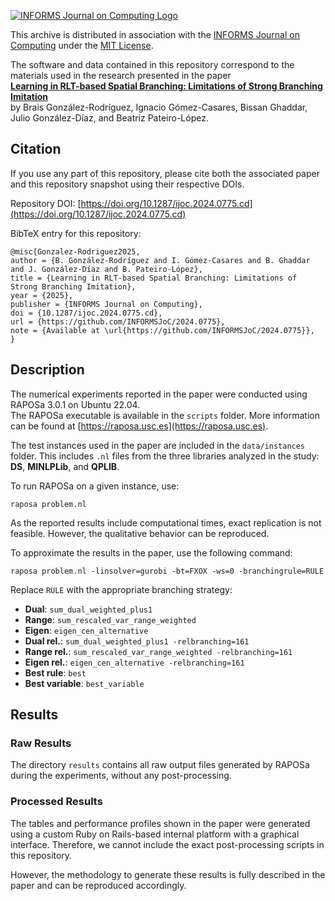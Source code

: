 [![INFORMS Journal on Computing Logo](https://INFORMSJoC.github.io/logos/INFORMS_Journal_on_Computing_Header.jpg)](https://pubsonline.informs.org/journal/ijoc)

This archive is distributed in association with the [INFORMS Journal on Computing](https://pubsonline.informs.org/journal/ijoc) under the [MIT License](LICENSE).

The software and data contained in this repository correspond to the materials used in the research presented in the paper  
[**Learning in RLT-based Spatial Branching: Limitations of Strong Branching Imitation**](https://doi.org/10.1287/ijoc.2024.0775)  
by Brais González-Rodríguez, Ignacio Gómez-Casares, Bissan Ghaddar, Julio González-Díaz, and Beatriz Pateiro-López.

## Citation

If you use any part of this repository, please cite both the associated paper and this repository snapshot using their respective DOIs.

Repository DOI: [https://doi.org/10.1287/ijoc.2024.0775.cd](https://doi.org/10.1287/ijoc.2024.0775.cd)

BibTeX entry for this repository:

```
@misc{Gonzalez-Rodriguez2025,
author = {B. González-Rodríguez and I. Gómez-Casares and B. Ghaddar and J. González-Díaz and B. Pateiro-López},
title = {Learning in RLT-based Spatial Branching: Limitations of Strong Branching Imitation},
year = {2025},
publisher = {INFORMS Journal on Computing},
doi = {10.1287/ijoc.2024.0775.cd},
url = {https://github.com/INFORMSJoC/2024.0775},
note = {Available at \url{https://github.com/INFORMSJoC/2024.0775}},
}
```

## Description

The numerical experiments reported in the paper were conducted using RAPOSa 3.0.1 on Ubuntu 22.04.  
The RAPOSa executable is available in the `scripts` folder. More information can be found at [https://raposa.usc.es](https://raposa.usc.es).

The test instances used in the paper are included in the `data/instances` folder. This includes `.nl` files from the three libraries analyzed in the study: **DS**, **MINLPLib**, and **QPLIB**.

To run RAPOSa on a given instance, use:

```raposa problem.nl```

As the reported results include computational times, exact replication is not feasible. However, the qualitative behavior can be reproduced.  

To approximate the results in the paper, use the following command:

```raposa problem.nl -linsolver=gurobi -bt=FXOX -ws=0 -branchingrule=RULE```


Replace `RULE` with the appropriate branching strategy:

- **Dual**: `sum_dual_weighted_plus1`
- **Range**: `sum_rescaled_var_range_weighted`
- **Eigen**: `eigen_cen_alternative`
- **Dual rel.**: `sum_dual_weighted_plus1 -relbranching=161`
- **Range rel.**: `sum_rescaled_var_range_weighted -relbranching=161`
- **Eigen rel.**: `eigen_cen_alternative -relbranching=161`
- **Best rule**: `best`
- **Best variable**: `best_variable`

## Results

### Raw Results

The directory `results` contains all raw output files generated by RAPOSa during the experiments, without any post-processing.

### Processed Results

The tables and performance profiles shown in the paper were generated using a custom Ruby on Rails-based internal platform with a graphical interface. Therefore, we cannot include the exact post-processing scripts in this repository. 

However, the methodology to generate these results is fully described in the paper and can be reproduced accordingly.

